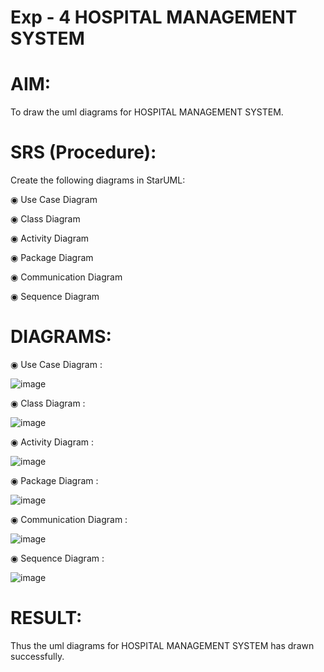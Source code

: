 # Exp - 4 HOSPITAL MANAGEMENT SYSTEM

# AIM:

To draw the uml diagrams for HOSPITAL MANAGEMENT SYSTEM.

# SRS (Procedure):

Create the following diagrams in StarUML:

◉ Use Case Diagram

◉ Class Diagram

◉ Activity Diagram

◉ Package Diagram

◉ Communication Diagram

◉ Sequence Diagram

# DIAGRAMS:

◉ Use Case Diagram :

![image](https://github.com/user-attachments/assets/687913c2-de08-4448-8900-7c1fe70f5d5b)

◉ Class Diagram :

![image](https://github.com/user-attachments/assets/6da9b64e-7ae3-4779-be82-9e2cfd949f85)

◉ Activity Diagram :

![image](https://github.com/user-attachments/assets/8a1135db-d478-4042-bed7-8313b89630e5)

◉ Package Diagram :

![image](https://github.com/user-attachments/assets/bc123f64-160a-4c0b-a6e6-5cba06958941)

◉ Communication Diagram :

![image](https://github.com/user-attachments/assets/28839dea-fdcb-4400-a2e8-4bb382b30127)

◉ Sequence Diagram :

![image](https://github.com/user-attachments/assets/3efd6f37-569e-4fbb-a1db-edd425952b9f)

# RESULT:

Thus the uml diagrams for HOSPITAL MANAGEMENT SYSTEM has drawn successfully.
